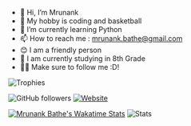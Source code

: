 - 👋 Hi, I’m Mrunank
- 👀 My hobby is coding and basketball
- 🌱 I’m currently learning Python
- 📫 How to reach me : mrunank.bathe@gmail.com
- 😊 I am a friendly person
- 📓 I am currently studying in 8th Grade
- 🙍‍♂️ Make sure to follow me :D!


![Trophies](https://github-profile-trophy.vercel.app/?username=FlashLeap&theme=gruvbox)

![GitHub followers](https://img.shields.io/github/followers/FlashLeap?label=followers&style=flat)
[![Website](https://img.shields.io/badge/website-FlashLeap.github.io-blue)](https://FlashLeap.github.io "Visit my website")

[![Mrunank Bathe's Wakatime Stats](https://github-readme-stats.vercel.app/api/wakatime?username=FlashLeap)](https://github.com/anuraghazra/github-readme-stats)
![Stats](https://github-readme-stats.vercel.app/api?username=FlashLeap&theme=gruvbox&custom_title=Stats)


<!---
BATHILL/BATHILL is a ✨ special ✨ repository because its `README.md` (this file) appears on your GitHub profile.
You can click the Preview link to take a look at your changes.
--->
